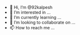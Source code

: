 - 👋 Hi, I’m @92kalpesh
- 👀 I’m interested in ...
- 🌱 I’m currently learning ...
- 💞️ I’m looking to collaborate on ...
- 📫 How to reach me ...

<!---
92kalpesh/92kalpesh is a ✨ special ✨ repository because its `README.md` (this file) appears on your GitHub profile.
You can click the Preview link to take a look at your changes.
--->
